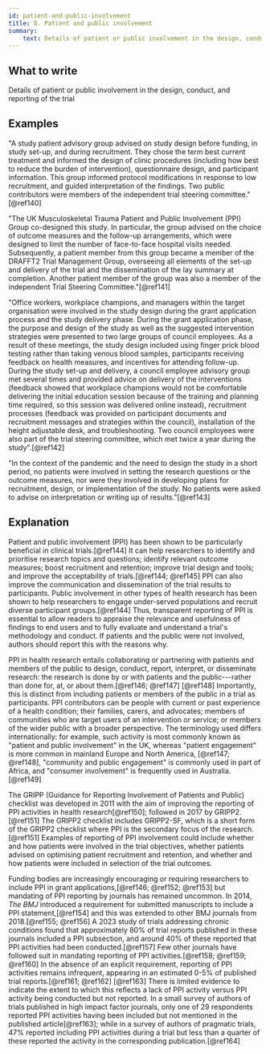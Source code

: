 ```yaml
---
id: patient-and-public-involvement 
title: 8. Patient and public involvement 
summary:
    text: Details of patient or public involvement in the design, conduct and reporting of the trial.
---
```


## What to write

Details of patient or public involvement in the design, conduct, and reporting of the trial

## Examples

"A study patient advisory group advised on study design before funding,
in study set-up, and during recruitment. They chose the term best
current treatment and informed the design of clinic procedures
(including how best to reduce the burden of intervention), questionnaire
design, and participant information. This group informed protocol
modifications in response to low recruitment, and guided interpretation
of the findings. Two public contributors were members of the independent
trial steering committee."[@ref140]

"The UK Musculoskeletal Trauma Patient and Public Involvement (PPI)
Group co-designed this study. In particular, the group advised on the
choice of outcome measures and the follow-up arrangements, which were
designed to limit the number of face-to-face hospital visits needed.
Subsequently, a patient member from this group became a member of the
DRAFFT2 Trial Management Group, overseeing all elements of the set-up
and delivery of the trial and the dissemination of the lay summary at
completion. Another patient member of the group was also a member of the
independent Trial Steering Committee."[@ref141]

"Office workers, workplace champions, and managers within the target
organisation were involved in the study design during the grant
application process and the study delivery phase. During the grant
application phase, the purpose and design of the study as well as the
suggested intervention strategies were presented to two large groups of
council employees. As a result of these meetings, the study design
included using finger prick blood testing rather than taking venous
blood samples, participants receiving feedback on health measures, and
incentives for attending follow-up. During the study set-up and
delivery, a council employee advisory group met several times and
provided advice on delivery of the interventions (feedback showed that
workplace champions would not be comfortable delivering the initial
education session because of the training and planning time required, so
this session was delivered online instead), recruitment processes
(feedback was provided on participant documents and recruitment messages
and strategies within the council), installation of the height
adjustable desk, and troubleshooting. Two council employees were also
part of the trial steering committee, which met twice a year during the
study".[@ref142]

"In the context of the pandemic and the need to design the study in a
short period, no patients were involved in setting the research
questions or the outcome measures, nor were they involved in developing
plans for recruitment, design, or implementation of the study. No
patients were asked to advise on interpretation or writing up of
results."[@ref143]

## Explanation

Patient and public involvement (PPI) has been shown to be particularly
beneficial in clinical trials.[@ref144] It can help researchers to
identify and prioritise research topics and questions; identify relevant
outcome measures; boost recruitment and retention; improve trial design
and tools; and improve the acceptability of trials.[@ref144; @ref145]
PPI can also improve the communication and dissemination of the trial
results to participants. Public involvement in other types of health
research has been shown to help researchers to engage under-served
populations and recruit diverse participant groups.[@ref144] Thus,
transparent reporting of PPI is essential to allow readers to appraise
the relevance and usefulness of findings to end users and to fully
evaluate and understand a trial's methodology and conduct. If patients
and the public were not involved, authors should report this with the
reasons why.

PPI in health research entails collaborating or partnering with patients
and members of the public to design, conduct, report, interpret, or
disseminate research: the research is done by or with patients and the
public---rather than done for, at, or about them.[@ref146; @ref147]
[@ref148] Importantly, this is distinct from including patients or
members of the public in a trial as participants. PPI contributors can
be people with current or past experience of a health condition; their
families, carers, and advocates; members of communities who are target
users of an intervention or service; or members of the wider public with
a broader perspective. The terminology used differs internationally: for
example, such activity is most commonly known as "patient and public
involvement" in the UK, whereas "patient engagement" is more common in
mainland Europe and North America, [@ref147; @ref148], "community and
public engagement" is commonly used in part of Africa, and "consumer
involvement" is frequently used in Australia.[@ref149]

The GRIPP (Guidance for Reporting Involvement of Patients and Public)
checklist was developed in 2011 with the aim of improving the reporting
of PPI activities in health research[@ref150]; followed in 2017 by
GRIPP2.[@ref151] The GRIPP2 checklist includes GRIPP2-SF, which is a
short form of the GRIPP2 checklist where PPI is the secondary focus of
the research.[@ref151] Examples of reporting of PPI involvement could
include whether and how patients were involved in the trial objectives,
whether patients advised on optimising patient recruitment and
retention, and whether and how patients were included in selection of
the trial outcomes.

Funding bodies are increasingly encouraging or requiring researchers to
include PPI in grant applications,[@ref146; @ref152; @ref153] but
mandating of PPI reporting by journals has remained uncommon. In 2014,
*The BMJ* introduced a requirement for submitted manuscripts to include
a PPI statement,[@ref154] and this was extended to other BMJ journals
from 2018.[@ref155; @ref156] A 2023 study of trials addressing chronic
conditions found that approximately 80% of trial reports published in
these journals included a PPI subsection, and around 40% of these
reported that PPI activities had been conducted.[@ref157] Few other
journals have followed suit in mandating reporting of PPI
activities.[@ref158; @ref159; @ref160] In the absence of an explicit
requirement, reporting of PPI activities remains infrequent, appearing
in an estimated 0-5% of published trial reports.[@ref161; @ref162]
[@ref163] There is limited evidence to indicate the extent to which this
reflects a lack of PPI activity versus PPI activity being conducted but
not reported. In a small survey of authors of trials published in high
impact factor journals, only one of 29 respondents reported PPI
activities having been included but not mentioned in the published
article[@ref163]; while in a survey of authors of pragmatic trials, 47%
reported including PPI activities during a trial but less than a quarter
of these reported the activity in the corresponding
publication.[@ref164]
